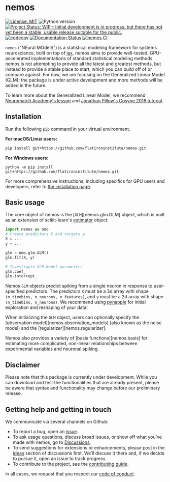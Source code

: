 # nemos 

[![License: MIT](https://img.shields.io/badge/License-MIT-yellow.svg)](https://github.com/flatironinstitute/nemos/blob/main/LICENSE)
![Python version](https://img.shields.io/badge/python-3.10-blue.svg)
[![Project Status: WIP – Initial development is in progress, but there has not yet been a stable, usable release suitable for the public.](https://www.repostatus.org/badges/latest/wip.svg)](https://www.repostatus.org/#wip)
[![codecov](https://codecov.io/gh/flatironinstitute/nemos/graph/badge.svg?token=vvtrcTFNeu)](https://codecov.io/gh/flatironinstitute/nemos)
[![Documentation Status](https://readthedocs.org/projects/nemos/badge/?version=latest)](https://nemos.readthedocs.io/en/latest/?badge=latest)
[![nemos CI](https://github.com/flatironinstitute/nemos/actions/workflows/ci.yml/badge.svg)](https://github.com/flatironinstitute/nemos/actions/workflows/ci.yml)

`nemos` ("NEural MOdelS") is a statistical modeling framework for systems
neuroscience, built on top of [jax](jax.readthedocs.io/). nemos aims to provide
well-tested, GPU-accelerated implementations of standard statistical modeling
methods. nemos is not attempting to provide all the latest and greatest methods,
but instead to provide a stable place to start, which you can build off of or
compare against. For now, we are focusing on the Generalized Linear Model (GLM);
the package is under active development and more methods will be added in the
future.

To learn more about the Generalized Linear Model, we recommend [Neuromatch
Academy's
lesson](https://compneuro.neuromatch.io/tutorials/W1D3_GeneralizedLinearModels/student/W1D3_Intro.html)
and [Jonathan Pillow's Cosyne 2018
tutorial](https://www.youtube.com/watch?v=NFeGW5ljUoI&t=424s).

## Installation
Run the following `pip` command in your virtual environment.

**For macOS/Linux users:**
 ```bash
 pip install git+https://github.com/flatironinstitute/nemos.git
 ```

**For Windows users:**
 ```
 python -m pip install git+https://github.com/flatironinstitute/nemos.git
 ```

For more comprehensive instructions, including specifics for GPU users and developers, refer to [the installation page](installation.md).

## Basic usage

The core object of nemos is the [`GLM`][nemos.glm.GLM] object, which is built as an
extension of scikit-learn's
[estimator](https://scikit-learn.org/stable/modules/generated/sklearn.base.BaseEstimator.html#sklearn.base.BaseEstimator)
object: 

```python
import nemos as nmo
# Create predictors X and targets y
X = ...
y = ...

glm = nmo.glm.GLM()
glm.fit(X, y)

# Investigate GLM model parameters
glm.coef_
glm.intercept_
```

Nemos `GLM` objects predict spiking from a single neuron in response to
user-specified predictors. The predictors `X` must be a 3d array with shape
`(n_timebins, n_neurons, n_features)`, and `y` must be a 2d array with shape
`(n_timebins, n_neurons)`. We recommend using
[pynapple](https://github.com/pynapple-org/pynapple) for initial exploration and
reshaping of your data!

When initializing the `GLM` object, users can optionally specify the
[observation model][nemos.observation_models] (also known as the noise model)
and the [regularizer][nemos.regularizer].

Nemos also provides a variety of [basis functions][nemos.basis] for estimating
more complicated, non-linear relationships between experimental variables and
neuronal spiking.

## Disclaimer

Please note that this package is currently under development. While you can
download and test the functionalities that are already present, please be aware
that syntax and functionality may change before our preliminary release.

## Getting help and getting in touch

We communicate via several channels on Github:

- To report a bug, open an
  [issue](https://github.com/flatironinstitute/nemos/issues).
- To ask usage questions, discuss broad issues, or show off what you’ve made
  with nemos, go to
  [Discussions](https://github.com/flatironinstitute/nemos/discussions).
- To send suggestions for extensions or enhancements, please post in the
  [ideas](https://github.com/flatironinstitute/nemos/discussions/categories/ideas)
  section of discussions first. We’ll discuss it there and, if we decide to
  pursue it, open an issue to track progress.
- To contribute to the project, see the [contributing
  guide](https://github.com/flatironinstitute/nemos/blob/main/CONTRIBUTING.md).

In all cases, we request that you respect our [code of
conduct](https://github.com/flatironinstitute/nemos/blob/main/CODE_OF_CONDUCT.md).
